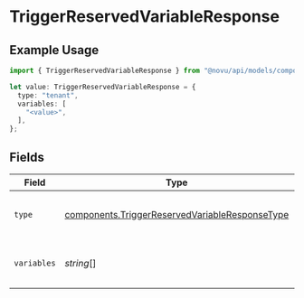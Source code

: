 # TriggerReservedVariableResponse

## Example Usage

```typescript
import { TriggerReservedVariableResponse } from "@novu/api/models/components";

let value: TriggerReservedVariableResponse = {
  type: "tenant",
  variables: [
    "<value>",
  ],
};
```

## Fields

| Field                                                                                                            | Type                                                                                                             | Required                                                                                                         | Description                                                                                                      |
| ---------------------------------------------------------------------------------------------------------------- | ---------------------------------------------------------------------------------------------------------------- | ---------------------------------------------------------------------------------------------------------------- | ---------------------------------------------------------------------------------------------------------------- |
| `type`                                                                                                           | [components.TriggerReservedVariableResponseType](../../models/components/triggerreservedvariableresponsetype.md) | :heavy_check_mark:                                                                                               | The type of the reserved variable                                                                                |
| `variables`                                                                                                      | *string*[]                                                                                                       | :heavy_check_mark:                                                                                               | The reserved variables of the trigger                                                                            |